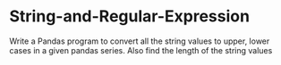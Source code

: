 # String-and-Regular-Expression
Write a Pandas program to convert all the string values to upper, lower cases in a given pandas series. Also find the length of the string values
